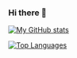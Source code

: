 ### Hi there 👋

[![My GitHub stats](https://github-readme-stats.vercel.app/api?username=PeymanSep&count_private=true&show_icons=true&theme=github_dark)](https://github.com/PeymanSep/PeymanSep)

[![Top Languages](https://github-readme-stats.vercel.app/api/top-langs/?username=PeymanSep&layout=compact&theme=github_dark)](https://github.com/PeymanSep/PeymanSep)

<!--
**PeymanSep/PeymanSep** is a ✨ _special_ ✨ repository because its `README.md` (this file) appears on your GitHub profile.

<a href="https://github.com/PeymanSep/PeymanSep">
  <img height="200px" align="left" src="https://github-readme-stats.vercel.app/api?username=PeymanSep&count_private=true&show_icons=true&theme=github_dark" />
</a>
<a href="https://github.com/PeymanSep/PeymanSep">
  <img height="200px" align="center" src="https://github-readme-stats.vercel.app/api/top-langs/?username=PeymanSep&layout=compact&theme=github_dark&line_height=27" />
</a>

Here are some ideas to get you started:

- 🔭 I’m currently working on ...
- 🌱 I’m currently learning ...
- 👯 I’m looking to collaborate on ...
- 🤔 I’m looking for help with ...
- 💬 Ask me about ...
- 📫 How to reach me: ...
- 😄 Pronouns: ...
- ⚡ Fun fact: ...
-->
